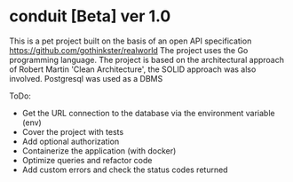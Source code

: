 # conduit [Beta] ver 1.0
This is a pet project built on the basis of an open API specification https://github.com/gothinkster/realworld
The project uses the Go programming language. The project is based on the architectural approach of Robert Martin 'Clean Architecture', the SOLID approach was also involved.
Postgresql was used as a DBMS

ToDo:
-  Get the URL connection to the database via the environment variable (env)
-  Cover the project with tests
-  Add optional authorization
-  Containerize the application (with docker)
-  Optimize queries and refactor code
-  Add custom errors and check the status codes returned